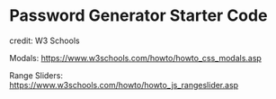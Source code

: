 # Password Generator Starter Code

credit:
W3 Schools 

Modals: 
https://www.w3schools.com/howto/howto_css_modals.asp

Range Sliders:
https://www.w3schools.com/howto/howto_js_rangeslider.asp